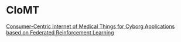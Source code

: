# CIoMT


[Consumer-Centric Internet of Medical Things for Cyborg Applications based on Federated Reinforcement Learning](https://ieeexplore.ieee.org/document/10040613)
